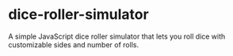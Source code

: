 # dice-roller-simulator
A simple JavaScript dice roller simulator that lets you roll dice with customizable sides and number of rolls.

